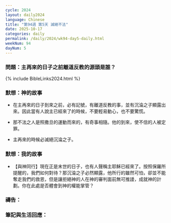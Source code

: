 ```yaml
---
cycle: 2024
layout: daily2024
language: Chinese
title: "第94週 第5天 滅絕不法"
date: 2025-10-17
categories: daily
permalink: /daily/2024/wk94-day5-daily.html
weekNum: 94
dayNum: 5
---
```


### 問題：主再來的日子之前離道反教的源頭是誰？

{% include BibleLinks2024.html %}

### 默想：神的故事 
+ 在主再來的日子到來之前，必有記號，有離道反教的事，並有沉淪之子顯露出來。因此當有人說主已經來了的時候，不要輕易動心，也不要驚慌。

+ 那不法之人是照撒旦的運動而來的，有奇事相隨。他的到來，使不信的人被定罪。

+ 主再來的時候必滅絕沉淪之子。

### 默想：我的故事
+ 【與神同行】現在正是末世的日子，也有人聲稱主耶穌已經來了。按照保羅所提醒的，我們如何對待？那沉淪之子必然顯露，他所行的雖然可怕，卻並不能奪走我們的救恩，但是讓拒絕神的人在神的審判面前無可推諉，成就神的計劃。你在此處是否體會到神的權能掌管？

### 禱告：

### 筆記與生活回應：
